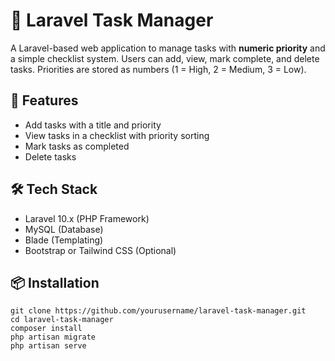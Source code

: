 # 📝 Laravel Task Manager

A Laravel-based web application to manage tasks with **numeric priority** and a simple checklist system. Users can add, view, mark complete, and delete tasks. Priorities are stored as numbers (1 = High, 2 = Medium, 3 = Low).

## 🚀 Features

- Add tasks with a title and priority
- View tasks in a checklist with priority sorting
- Mark tasks as completed
- Delete tasks

## 🛠️ Tech Stack

- Laravel 10.x (PHP Framework)
- MySQL (Database)
- Blade (Templating)
- Bootstrap or Tailwind CSS (Optional)

## 📦 Installation
```
git clone https://github.com/yourusername/laravel-task-manager.git
cd laravel-task-manager
composer install
php artisan migrate
php artisan serve

